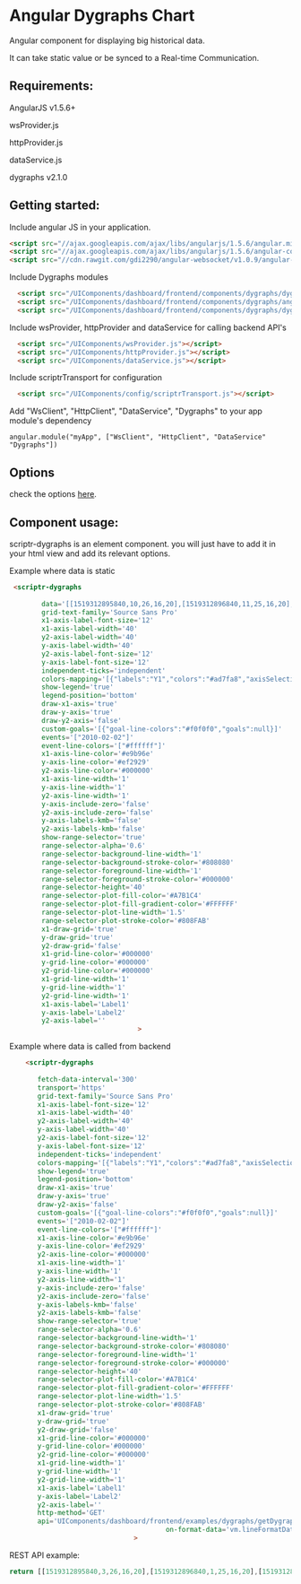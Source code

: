 # Angular Dygraphs Chart 
 
  Angular component for displaying big historical data.
  
  It can take static value or be synced to a Real-time Communication. 


## Requirements:
  
  AngularJS v1.5.6+
    
  wsProvider.js
  
  httpProvider.js
  
  dataService.js
  
  dygraphs v2.1.0
 
## Getting started:

  Include angular JS  in your application.

  
  ```html
  <script src="//ajax.googleapis.com/ajax/libs/angularjs/1.5.6/angular.min.js"></script>
  <script src="//ajax.googleapis.com/ajax/libs/angularjs/1.5.6/angular-cookies.js"></script>
  <script src="//cdn.rawgit.com/gdi2290/angular-websocket/v1.0.9/angular-websocket.min.js"></script>
  ```
  Include Dygraphs modules
   
  ```html
    <script src="/UIComponents/dashboard/frontend/components/dygraphs/dygraphs-2.1.0.js"></script>
    <script src="/UIComponents/dashboard/frontend/components/dygraphs/angular-dygraphs.js"></script>
    <script src="/UIComponents/dashboard/frontend/components/dygraphs/dygraphs.js"></script>
  ```
  
  Include wsProvider, httpProvider and dataService for calling backend API's
  
  ```html
    <script src="/UIComponents/wsProvider.js"></script>
    <script src="/UIComponents/httpProvider.js"></script>
    <script src="/UIComponents/dataService.js"></script>
  ```
  
  Include scriptrTransport for configuration
  
  ```html
    <script src="/UIComponents/config/scriptrTransport.js"></script>
  ```
  
  Add "WsClient", "HttpClient", "DataService", "Dygraphs" to your app module's dependency
  
  ```
  angular.module("myApp", ["WsClient", "HttpClient", "DataService" "Dygraphs"])
  ```
  
  
## Options 
 check the options [here](./properties.md).

## Component usage:

scriptr-dygraphs is an element component. you will just have to add it in your html view and add its relevant options.

Example where data is static

```html
 <scriptr-dygraphs
					
		data='[[1519312895840,10,26,16,20],[1519312896840,11,25,16,20],[1519312897840,10,26,16,20],[1519312898840,11,25,15,20],[1519312899840,10,26,16,21]]'
		grid-text-family='Source Sans Pro'
		x1-axis-label-font-size='12'
		x1-axis-label-width='40'
		y2-axis-label-width='40'
		y-axis-label-width='40'
		y2-axis-label-font-size='12'
		y-axis-label-font-size='12'
		independent-ticks='independent'
		colors-mapping='[{"labels":"Y1","colors":"#ad7fa8","axisSelection":"y","unit":"%"},{"labels":"Y2","colors":"#FCC717","axisSelection":"y","unit":"X"},{"labels":"Y3","colors":"#38B9D6","axisSelection":"y","unit":"Hz"},{"labels":"Y4","colors":"#1DBC68","axisSelection":"y","unit":"%"}]'
		show-legend='true'
		legend-position='bottom'
		draw-x1-axis='true'
		draw-y-axis='true'
		draw-y2-axis='false'
		custom-goals='[{"goal-line-colors":"#f0f0f0","goals":null}]'
		events='["2010-02-02"]'
		event-line-colors='["#ffffff"]'
		x1-axis-line-color='#e9b96e'
		y-axis-line-color='#ef2929'
		y2-axis-line-color='#000000'
		x1-axis-line-width='1'
		y-axis-line-width='1'
		y2-axis-line-width='1'
		y-axis-include-zero='false'
		y2-axis-include-zero='false'
		y-axis-labels-kmb='false'
		y2-axis-labels-kmb='false'
		show-range-selector='true'
		range-selector-alpha='0.6'
		range-selector-background-line-width='1'
		range-selector-background-stroke-color='#808080'
		range-selector-foreground-line-width='1'
		range-selector-foreground-stroke-color='#000000'
		range-selector-height='40'
		range-selector-plot-fill-color='#A7B1C4'
		range-selector-plot-fill-gradient-color='#FFFFFF'
		range-selector-plot-line-width='1.5'
		range-selector-plot-stroke-color='#808FAB'
		x1-draw-grid='true'
		y-draw-grid='true'
		y2-draw-grid='false'
		x1-grid-line-color='#000000'
		y-grid-line-color='#000000'
		y2-grid-line-color='#000000'
		x1-grid-line-width='1'
		y-grid-line-width='1'
		y2-grid-line-width='1'
		x1-axis-label='Label1'
		y-axis-label='Label2'
		y2-axis-label=''
                           		>
 ```
 
 Example where data is called from backend
 
 ```html
     <scriptr-dygraphs
		
		fetch-data-interval='300'
		transport='https'
		grid-text-family='Source Sans Pro'
		x1-axis-label-font-size='12'
		x1-axis-label-width='40'
		y2-axis-label-width='40'
		y-axis-label-width='40'
		y2-axis-label-font-size='12'
		y-axis-label-font-size='12'
		independent-ticks='independent'
		colors-mapping='[{"labels":"Y1","colors":"#ad7fa8","axisSelection":"y","unit":"%"},{"labels":"Y2","colors":"#FCC717","axisSelection":"y","unit":"X"},{"labels":"Y3","colors":"#38B9D6","axisSelection":"y","unit":"Hz"},{"labels":"Y4","colors":"#1DBC68","axisSelection":"y","unit":"%"}]'
		show-legend='true'
		legend-position='bottom'
		draw-x1-axis='true'
		draw-y-axis='true'
		draw-y2-axis='false'
		custom-goals='[{"goal-line-colors":"#f0f0f0","goals":null}]'
		events='["2010-02-02"]'
		event-line-colors='["#ffffff"]'
		x1-axis-line-color='#e9b96e'
		y-axis-line-color='#ef2929'
		y2-axis-line-color='#000000'
		x1-axis-line-width='1'
		y-axis-line-width='1'
		y2-axis-line-width='1'
		y-axis-include-zero='false'
		y2-axis-include-zero='false'
		y-axis-labels-kmb='false'
		y2-axis-labels-kmb='false'
		show-range-selector='true'
		range-selector-alpha='0.6'
		range-selector-background-line-width='1'
		range-selector-background-stroke-color='#808080'
		range-selector-foreground-line-width='1'
		range-selector-foreground-stroke-color='#000000'
		range-selector-height='40'
		range-selector-plot-fill-color='#A7B1C4'
		range-selector-plot-fill-gradient-color='#FFFFFF'
		range-selector-plot-line-width='1.5'
		range-selector-plot-stroke-color='#808FAB'
		x1-draw-grid='true'
		y-draw-grid='true'
		y2-draw-grid='false'
		x1-grid-line-color='#000000'
		y-grid-line-color='#000000'
		y2-grid-line-color='#000000'
		x1-grid-line-width='1'
		y-grid-line-width='1'
		y2-grid-line-width='1'
		x1-axis-label='Label1'
		y-axis-label='Label2'
		y2-axis-label=''
		http-method='GET'
		api='UIComponents/dashboard/frontend/examples/dygraphs/getDygraphsData'
                                  		on-format-data='vm.lineFormatData7'
                           		>
  ```
 REST API example:
  
  ```javascript
  return [[1519312895840,3,26,16,20],[1519312896840,1,25,16,20],[1519312897840,0,26,16,20],[1519312898840,14,25,15,20],[1519312899840,10,26,16,21]];
  ``` 
  
  
  
  